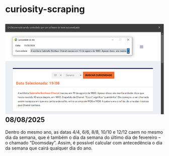 # curiosity-scraping
![Budget](./execucao.png)
08/08/2025
-
Dentro do mesmo ano, as datas 4/4, 6/6, 8/8, 10/10 e 12/12 caem no mesmo dia da semana, que é também o dia da semana do último dia de fevereiro – o chamado “Doomsday”. Assim, é possível calcular com antecedência o dia da semana que cairá qualquer dia do ano.
